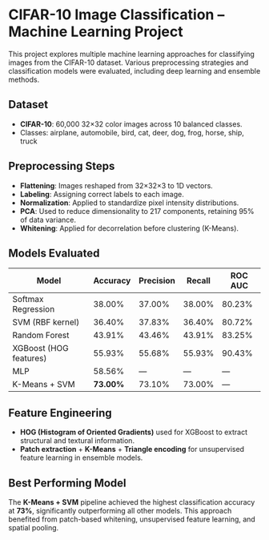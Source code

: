 # CIFAR-10 Image Classification – Machine Learning Project

This project explores multiple machine learning approaches for classifying images from the CIFAR-10 dataset. Various preprocessing strategies and classification models were evaluated, including deep learning and ensemble methods.

##  Dataset

- **CIFAR-10**: 60,000 32×32 color images across 10 balanced classes.
- Classes: airplane, automobile, bird, cat, deer, dog, frog, horse, ship, truck

##  Preprocessing Steps

- **Flattening**: Images reshaped from 32×32×3 to 1D vectors.
- **Labeling**: Assigning correct labels to each image.
- **Normalization**: Applied to standardize pixel intensity distributions.
- **PCA**: Used to reduce dimensionality to 217 components, retaining 95% of data variance.
- **Whitening**: Applied for decorrelation before clustering (K-Means).

##  Models Evaluated

| Model              | Accuracy | Precision | Recall | ROC AUC |
|-------------------|----------|-----------|--------|---------|
| Softmax Regression| 38.00%   | 37.00%    | 38.00% | 80.23%  |
| SVM (RBF kernel)  | 36.40%   | 37.83%    | 36.40% | 80.72%  |
| Random Forest      | 43.91%   | 43.46%    | 43.91% | 83.25%  |
| XGBoost (HOG features)| 55.93%| 55.68%    | 55.93% | 90.43%  |
| MLP               | 58.56%   | —         | —      | —       |
| K-Means + SVM     | **73.00%**| 73.10%   | 73.00% | —       |

##  Feature Engineering

- **HOG (Histogram of Oriented Gradients)** used for XGBoost to extract structural and textural information.
- **Patch extraction** + **K-Means** + **Triangle encoding** for unsupervised feature learning in ensemble models.

##  Best Performing Model

The **K-Means + SVM** pipeline achieved the highest classification accuracy at **73%**, significantly outperforming all other models. This approach benefited from patch-based whitening, unsupervised feature learning, and spatial pooling.



